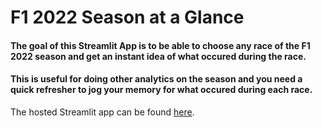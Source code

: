 # F1 2022 Season at a Glance
#### The goal of this Streamlit App is to be able to choose any race of the F1 2022 season and get an instant idea of what occured during the race.
#### This is useful for doing other analytics on the season and you need a quick refresher to jog your memory for what occured during each race.

The hosted Streamlit app can be found [here](amazing.streamlit.io).
